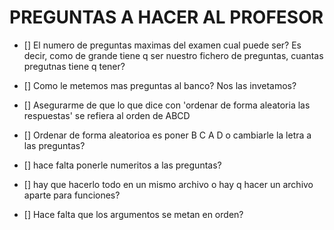 # PREGUNTAS A HACER AL PROFESOR

- [] El numero de preguntas maximas del examen cual puede ser?
Es decir, como de grande tiene q ser nuestro fichero de preguntas, cuantas pregutnas tiene q tener?

- [] Como le metemos mas preguntas al banco? Nos las invetamos?

- [] Asegurarme de que lo que dice con 'ordenar de forma aleatoria las respuestas' se refiera al orden de ABCD
- [] Ordenar de forma aleatorioa es poner B C A D o cambiarle la letra a las preguntas?

- [] hace falta ponerle numeritos a las preguntas?

- [] hay que hacerlo todo en un mismo archivo o hay q hacer un archivo aparte para funciones?

- [] Hace falta que los argumentos se metan en orden?